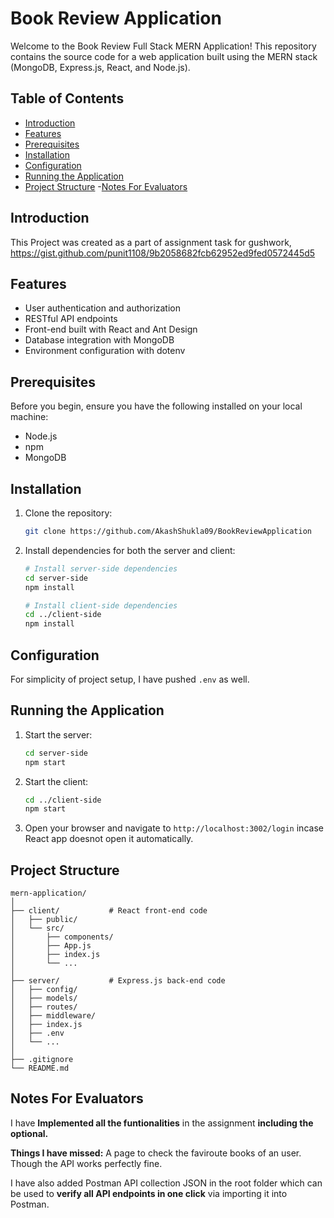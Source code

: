 # Book Review Application

Welcome to the Book Review Full Stack MERN Application! This repository contains the source code for a web application built using the MERN stack (MongoDB, Express.js, React, and Node.js).

## Table of Contents

- [Introduction](#introduction)
- [Features](#features)
- [Prerequisites](#prerequisites)
- [Installation](#installation)
- [Configuration](#configuration)
- [Running the Application](#running-the-application)
- [Project Structure](#project-structure)
-[Notes For Evaluators](#notes-for-evaluators)

## Introduction

This Project was created as a part of assignment task for gushwork, https://gist.github.com/punit1108/9b2058682fcb62952ed9fed0572445d5

## Features

- User authentication and authorization
- RESTful API endpoints
- Front-end built with React and Ant Design
- Database integration with MongoDB
- Environment configuration with dotenv


## Prerequisites

Before you begin, ensure you have the following installed on your local machine:

- Node.js
- npm
- MongoDB

## Installation

1. Clone the repository:

    ```bash
    git clone https://github.com/AkashShukla09/BookReviewApplication
    ```

2. Install dependencies for both the server and client:

    ```bash
    # Install server-side dependencies
    cd server-side
    npm install

    # Install client-side dependencies
    cd ../client-side
    npm install
    ```

## Configuration

For simplicity of project setup, I have pushed `.env` as well.

## Running the Application

1. Start the server:

    ```bash
    cd server-side
    npm start
    ```

2. Start the client:

    ```bash
    cd ../client-side
    npm start
    ```

3. Open your browser and navigate to `http://localhost:3002/login` incase React app doesnot open it automatically. 

## Project Structure

```
mern-application/
│
├── client/           # React front-end code
│   ├── public/
│   └── src/
│       ├── components/
│       ├── App.js
│       ├── index.js
│       └── ...
│
├── server/           # Express.js back-end code
│   ├── config/
│   ├── models/
│   ├── routes/
│   ├── middleware/
│   ├── index.js
│   ├── .env
│   └── ...
│
├── .gitignore
└── README.md
```

## Notes For Evaluators

I have **Implemented all the funtionalities** in the assignment **including the optional.** 

**Things I have missed:** A page to check the faviroute books of an user. Though the API works perfectly fine.

I have also added Postman API collection JSON in the root folder which can be used to **verify all API endpoints in one click** via importing it into Postman. 
